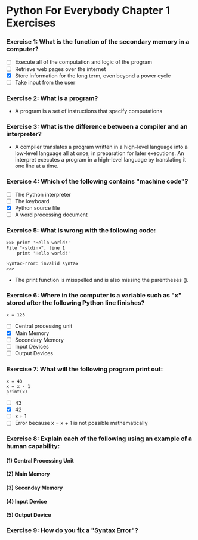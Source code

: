 # Python For Everybody Chapter 1 Exercises

### Exercise 1: What is the function of the secondary memory in a computer?
- [ ] Execute all of the computation and logic of the program
- [ ] Retrieve web pages over the internet
- [x] Store information for the long term, even beyond a power cycle
- [ ] Take input from the user

### Exercise 2: What is a program?
- A program is a set of instructions that specify computations

### Exercise 3: What is the difference between a compiler and an interpreter?
- A compiler translates a program written in a high-level language into a low-level language all at once, in preparation for later executions. An interpret executes a program in a high-level language by translating it one line at a time.

### Exercise 4: Which of the following contains "machine code"?
- [ ] The Python interpreter
- [ ] The keyboard
- [x] Python source file
- [ ] A word processing document

### Exercise 5: What is wrong with the following code:
```
>>> primt 'Hello world!'
File "<stdin>", line 1
    primt 'Hello world!'

SyntaxError: invalid syntax
>>>
```
- The print function is misspelled and is also missing the parentheses ().

### Exercise 6: Where in the computer is a variable such as "x" stored after the following Python line finishes?
```
x = 123
```
- [ ] Central processing unit
- [x] Main Memory
- [ ] Secondary Memory
- [ ] Input Devices
- [ ] Output Devices

### Exercise 7: What will the following program print out:
```
x = 43
x = x - 1
print(x)
```
- [ ] 43
- [x] 42
- [ ] x + 1
- [ ] Error because x = x + 1 is not possible mathematically

### Exercise 8: Explain each of the following using an example of a human capability: 
#### (1) Central Processing Unit
#### (2) Main Memory
#### (3) Seconday Memory
#### (4) Input Device 
#### (5) Output Device

### Exercise 9: How do you fix a "Syntax Error"? 